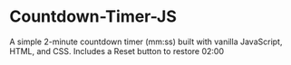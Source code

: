 # Countdown-Timer-JS
A simple 2-minute countdown timer (mm:ss) built with vanilla JavaScript, HTML, and CSS. Includes a Reset button to restore 02:00

